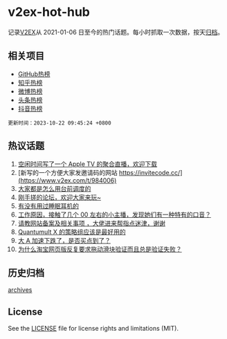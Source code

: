 # v2ex-hot-hub

 记录[V2EX](https://www.v2ex.com/)从 2021-01-06 日至今的热门话题。每小时抓取一次数据，按天[归档](archives)。
 
 ## 相关项目

- [GitHub热榜](https://github.com/snaildev/github-hot-hub)
- [知乎热榜](https://github.com/snaildev/zhihu-hot-hub)
- [微博热榜](https://github.com/snaildev/weibo-hot-hub)
- [头条热榜](https://github.com/snaildev/toutiao-hot-hub)
- [抖音热榜](https://github.com/snaildev/douyin-hot-hub)


 `更新时间：2023-10-22 09:45:24 +0800`

## 热议话题

1. [空闲时间写了一个 Apple TV 的聚合直播，欢迎下载](https://www.v2ex.com/t/984001)
1. [新写的一个方便大家发邀请码的网站 https://invitecode.cc/](https://www.v2ex.com/t/984006)
1. [大家都是怎么用台前调度的](https://www.v2ex.com/t/984025)
1. [刚手搓的论坛，欢迎大家来玩~](https://www.v2ex.com/t/984105)
1. [有没有用过睡眠耳机的](https://www.v2ex.com/t/983996)
1. [工作原因，接触了几个 00 左右的小主播，发现她们有一种特有的口音？](https://www.v2ex.com/t/984075)
1. [请教网站备案及相关事项 ，大佬进来帮指点迷津，谢谢](https://www.v2ex.com/t/984039)
1. [Quantumult X 的策略组应该是最好用的](https://www.v2ex.com/t/984059)
1. [大 A 加速下跌了，是否买点到了？](https://www.v2ex.com/t/984122)
1. [为什么淘宝网页版反复要求拖动滑块验证而且总是验证失败？](https://www.v2ex.com/t/984092)

## 历史归档

[archives](archives)

## License

See the [LICENSE](LICENSE) file for license rights and limitations (MIT).
